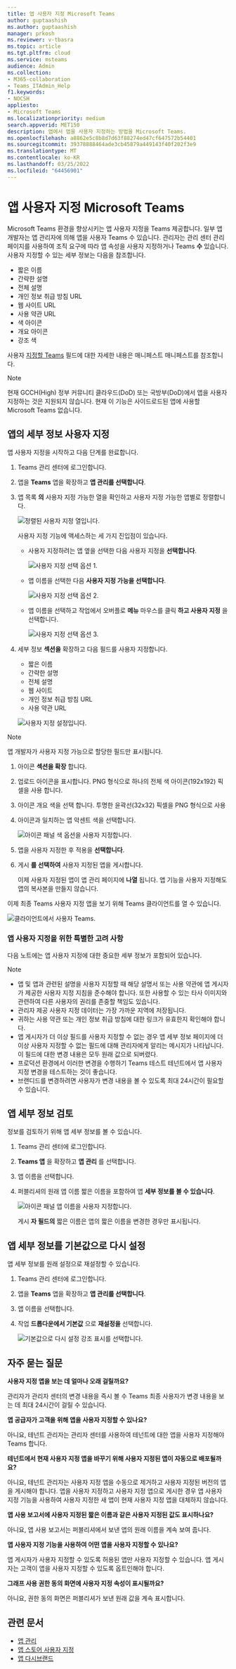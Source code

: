 ```yaml
---
title: 앱 사용자 지정 Microsoft Teams
author: guptaashish
ms.author: guptaashish
manager: prkosh
ms.reviewer: v-tbasra
ms.topic: article
ms.tgt.pltfrm: cloud
ms.service: msteams
audience: Admin
ms.collection:
- M365-collaboration
- Teams_ITAdmin_Help
f1.keywords:
- NOCSH
appliesto:
- Microsoft Teams
ms.localizationpriority: medium
search.appverid: MET150
description: 앱에서 앱을 사용자 지정하는 방법을 Microsoft Teams.
ms.openlocfilehash: a8862e5c8b8d7d63f88274ed47cf647572b54401
ms.sourcegitcommit: 39378888464ade3cb45879a449143f40f202f3e9
ms.translationtype: MT
ms.contentlocale: ko-KR
ms.lasthandoff: 03/25/2022
ms.locfileid: "64456901"
---
```

# <a name="customize-apps-in-microsoft-teams"></a>앱 사용자 지정 Microsoft Teams

 Microsoft Teams 환경을 향상시키는 앱 사용자 지정을 Teams 제공합니다. 일부 앱 개발자는 앱 관리자에 의해 앱을 사용자 Teams 수 있습니다. 관리자는 관리 센터 관리 페이지를 사용하여 조직 요구에 따라 앱 속성을 사용자 지정하거나 Teams **수** 있습니다. 사용자 지정할 수 있는 세부 정보는 다음을 참조합니다.

- 짧은 이름
- 간략한 설명
- 전체 설명
- 개인 정보 취급 방침 URL
- 웹 사이트 URL
- 사용 약관 URL
- 색 아이콘
- 개요 아이콘
- 강조 색

사용자 [지정할 Teams](/microsoftteams/platform/resources/schema/manifest-schema) 필드에 대한 자세한 내용은 매니페스트 매니페스트를 참조합니다.

> [!NOTE]
> 현재 GCCH(High) 정부 커뮤니티 클라우드(DoD) 또는 국방부(DoD)에서 앱을 사용자 지정하는 것은 지원되지 않습니다.
> 현재 이 기능은 사이드로드된 앱에 사용할 Microsoft Teams 없습니다.

## <a name="customize-the-apps-details"></a>앱의 세부 정보 사용자 지정

앱 사용자 지정을 시작하고 다음 단계를 완료합니다.

1. Teams 관리 센터에 로그인합니다.

2. 앱을 **Teams** 앱을 확장하고 **앱 관리를 선택합니다**.

3. 앱 목록 **의** 사용자 지정 가능한 열을 확인하고 사용자 지정 가능한 앱별로 정렬합니다.

   ![정렬된 사용자 지정 열입니다.](media/customize-column.png)

   사용자 지정 기능에 액세스하는 세 가지 진입점이 있습니다.

   - 사용자 지정하려는 앱 옆을 선택한 다음 사용자 지정을 **선택합니다**.

     ![사용자 지정 선택 옵션 1.](media/select-app-to-customize1.png)

   - 앱 이름을 선택한 다음 **사용자 지정 가능을 선택합니다**.

     ![사용자 지정 선택 옵션 2.](media/app-details-customizable.png)

   - 앱 이름을 선택하고 작업에서 오버플로 **메뉴** 마우스를 클릭 **하고 사용자 지정** 을 선택합니다.

     ![사용자 지정 선택 옵션 3.](media/customize-action-menu.png)

4. 세부 정보 **섹션을** 확장하고 다음 필드를 사용자 지정합니다.

    - 짧은 이름
    - 간략한 설명
    - 전체 설명
    - 웹 사이트
    - 개인 정보 취급 방침 URL
    - 사용 약관 URL

   ![사용자 지정 설정입니다.](media/customize-settings.png)

> [!Note]
> 앱 개발자가 사용자 지정 가능으로 할당한 필드만 표시됩니다.

1. 아이콘 **섹션을 확장** 합니다.

1. 업로드 아이콘을 표시합니다. PNG 형식으로 하나의 전체 색 아이콘(192x192) 픽셀을 사용 합니다.

1. 아이콘 개요 색을 선택 합니다. 투명한 윤곽선(32x32) 픽셀을 PNG 형식으로 사용

1. 아이콘과 일치하는 앱 악센트 색을 선택합니다.

   ![아이콘 패널 색 옵션을 사용자 지정합니다.](media/customize-app-colors.png)

1. 앱을 사용자 지정한 후 적용을 **선택합니다**.

1. 게시 **를 선택하여** 사용자 지정된 앱을 게시합니다.

   이제 사용자 지정된 앱이 앱 관리 페이지에 **나열** 됩니다. 앱 기능을 사용자 지정해도 앱의 복사본을 만들지 않습니다.

이제 최종 Teams 사용자 지정 앱을 보기 위해 Teams 클라이언트를 열 수 있습니다.

   ![클라이언트에서 사용자 Teams.](media/contoso-app.png)

### <a name="special-considerations-for-customizing-an-app"></a>앱 사용자 지정을 위한 특별한 고려 사항

다음 노트에는 앱 사용자 지정에 대한 중요한 세부 정보가 포함되어 있습니다.

> [!Note]
>
> - 앱 및 앱과 관련된 설명을 사용자 지정할 때 해당 설명서 또는 사용 약관에 앱 게시자가 제공한 사용자 지정 지침을 준수해야 합니다. 또한 사용할 수 있는 타사 이미지와 관련하여 다른 사용자의 권리를 존중할 책임도 있습니다.
> - 관리자 제공 사용자 지정 데이터는 가장 가까운 지역에 저장됩니다.
> - 귀하는 사용 약관 또는 개인 정보 취급 방침에 대한 링크가 유효한지 확인해야 합니다.
> - 앱 게시자가 더 이상 필드를 사용자 지정할 수 없는 경우 앱 세부 정보 페이지에 더 이상 사용자 지정할 수 없는 필드에 대해 관리자에게 알리는 메시지가 나타납니다. 이 필드에 대한 변경 내용은 모두 원래 값으로 되버렸다.
> - 프로덕션 환경에서 이러한 변경을 수행하기 Teams 테스트 테넌트에서 앱 사용자 지정 변경을 테스트하는 것이 좋습니다.
> - 브랜디드를 변경하려면 사용자가 변경 내용을 볼 수 있도록 최대 24시간이 필요할 수 있습니다.

## <a name="review-app-details"></a>앱 세부 정보 검토

정보를 검토하기 위해 앱 세부 정보를 볼 수 있습니다.

1. Teams 관리 센터에 로그인합니다.

2. **Teams 앱** 을 확장하고 **앱 관리** 를 선택합니다.

3. 앱 이름을 선택합니다.

4. 퍼블리셔의 원래 앱 이름 짧은 이름을 포함하여 앱 **세부 정보를 볼 수 있습니다**.

   ![아이콘 패널 앱 이름을 사용자 지정합니다.](media/original-app-version.png)

   게시 **자 필드의** 짧은 이름은 앱의 짧은 이름을 변경한 경우만 표시됩니다.

## <a name="reset-app-details-to-default"></a>앱 세부 정보를 기본값으로 다시 설정

앱 세부 정보를 원래 설정으로 재설정할 수 있습니다.

1. Teams 관리 센터에 로그인합니다.

2. 앱을 **Teams** 앱을 확장하고 **앱 관리를 선택합니다**.

3. 앱 이름을 선택합니다.

4. 작업 **드롭다운에서 기본값** 으로 **재설정을** 선택합니다.

   ![기본값으로 다시 설정 강조 표시를 선택합니다.](media/select-reset.png)

## <a name="frequently-asked-questions"></a>자주 묻는 질문

**사용자 지정 앱을 보는 데 얼마나 오래 걸릴까요?**

관리자가 관리자 센터의 변경 내용을 즉시 볼 수 Teams 최종 사용자가 변경 내용을 보는 데 최대 24시간이 걸릴 수 있습니다.  

**앱 공급자가 고객을 위해 앱을 사용자 지정할 수 있나요?**

 아니요, 테넌트 관리자는 관리자 센터를 사용하여 테넌트에 대한 앱을 사용자 지정해야 Teams 합니다.

**테넌트에서 현재 사용자 지정 앱을 바꾸기 위해 사용자 지정된 앱이 자동으로 배포될까요?**

아니요, 테넌트 관리자는 사용자 지정 앱을 수동으로 제거하고 사용자 지정된 버전의 앱을 게시해야 합니다. 앱을 사용자 지정하고 사용자 지정 앱으로 게시한 경우 앱 사용자 지정 기능을 사용하여 사용자 지정한 새 앱이 현재 사용자 지정 앱을 대체하지 않습니다.  

**앱 사용 보고서에 사용자 지정된 짧은 이름과 같은 사용자 지정된 값도 표시하나요?**

 아니요, 앱 사용 보고서는 퍼블리셔에서 보낸 앱의 원래 이름을 계속 보여 줍니다.

**앱 사용자 지정 기능을 사용하여 어떤 앱을 사용자 지정할 수 있나요?**

앱 게시자가 사용자 지정할 수 있도록 허용된 앱만 사용자 지정할 수 있습니다. 앱 게시자는 고객이 앱을 사용자 지정할 수 있도록 옵트인해야 합니다.

**그래프 사용 권한 동의 화면에 사용자 지정 속성이 표시될까요?**

아니요, 권한 동의 화면은 퍼블리셔가 보낸 원래 값을 계속 표시합니다.

## <a name="related-article"></a>관련 문서

- [앱 관리](manage-apps.md)
- [앱 스토어 사용자 지정](customize-your-app-store.md)
- [앱 다시브랜드](https://techcommunity.microsoft.com/t5/microsoft-teams-blog/rebrand-apps-to-your-own-organization-s-branding-with-app/ba-p/2376296)

